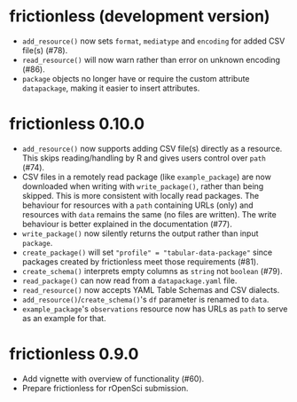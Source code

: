 # frictionless (development version)

- `add_resource()` now sets `format`, `mediatype` and `encoding` for added CSV 
  file(s) (#78).
- `read_resource()` will now warn rather than error on unknown encoding (#86).
- `package` objects no longer have or require the custom attribute 
  `datapackage`, making it easier to insert attributes.

# frictionless 0.10.0

- `add_resource()` now supports adding CSV file(s) directly as a resource.
  This skips reading/handling by R and gives users control over `path` (#74).
- CSV files in a remotely read package (like `example_package`) are now
  downloaded when writing with `write_package()`, rather than being skipped.
  This is more consistent with locally read packages.
  The behaviour for resources with a `path` containing URLs (only) and resources 
  with `data` remains the same (no files are written).
  The write behaviour is better explained in the documentation (#77).
- `write_package()` now silently returns the output rather than input `package`.
- `create_package()` will set `"profile" = "tabular-data-package"` since 
  packages created by frictionless meet those requirements (#81).
- `create_schema()` interprets empty columns as `string` not `boolean` (#79).
- `read_package()` can now read from a `datapackage.yaml` file.
- `read_resource()` now accepts YAML Table Schemas and CSV dialects.
- `add_resource()`/`create_schema()`'s `df` parameter is renamed to `data`.
- `example_package`'s `observations` resource now has URLs as `path` to serve 
  as an example for that.

# frictionless 0.9.0

- Add vignette with overview of functionality (#60).
- Prepare frictionless for rOpenSci submission.
